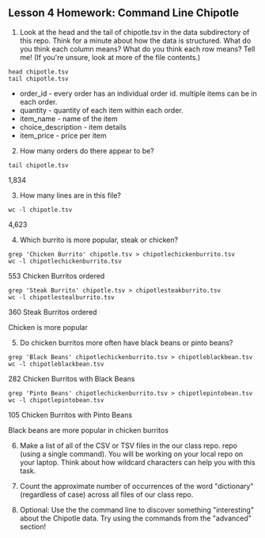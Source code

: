 ## Lesson 4 Homework: Command Line Chipotle

1. Look at the head and the tail of chipotle.tsv in the data subdirectory of this repo. Think for a minute about how the data is structured. What do you think each column means? What do you think each row means? Tell me! (If you're unsure, look at more of the file contents.)

  ```
  head chipotle.tsv
  tail chipotle.tsv
  ```

  * order_id - every order has an individual order id. multiple items can be in each order.
  * quantity - quantity of each item within each order.
  * item_name - name of the item
  * choice_description - item details
  * item_price - price per item

2. How many orders do there appear to be?

```
tail chipotle.tsv
```

1,834

3. How many lines are in this file?

```
wc -l chipotle.tsv
```

4,623


4. Which burrito is more popular, steak or chicken?

```
grep 'Chicken Burrito' chipotle.tsv > chipotlechickenburrito.tsv
wc -l chipotlechickenburrito.tsv
```
553 Chicken Burritos ordered

```
grep 'Steak Burrito' chipotle.tsv > chipotlesteakburrito.tsv
wc -l chipotlestealburrito.tsv
```
360 Steak Burritos ordered

Chicken is more popular

5. Do chicken burritos more often have black beans or pinto beans?

```
grep 'Black Beans' chipotlechickenburrito.tsv > chipotleblackbean.tsv
wc -l chipotleblackbean.tsv
```
282 Chicken Burritos with Black Beans

```
grep 'Pinto Beans' chipotlechickenburrito.tsv > chipotlepintobean.tsv
wc -l chipotlepintobean.tsv
```
105 Chicken Burritos with Pinto Beans

Black beans are more popular in chicken burritos

6. Make a list of all of the CSV or TSV files in the our class repo. repo (using a single command). You will be working on your local repo on your laptop. Think about how wildcard characters can help you with this task.


7. Count the approximate number of occurrences of the word "dictionary" (regardless of case) across all files of our class repo.
8. Optional: Use the the command line to discover something "interesting" about the Chipotle data. Try using the commands from the "advanced" section!
